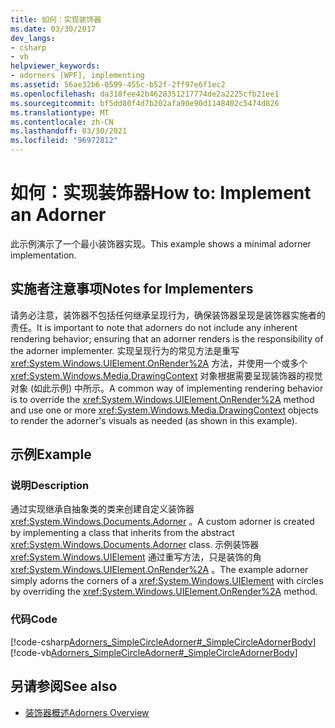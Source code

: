 ```yaml
---
title: 如何：实现装饰器
ms.date: 03/30/2017
dev_langs:
- csharp
- vb
helpviewer_keywords:
- adorners [WPF], implementing
ms.assetid: 56ae32b6-0599-455c-b52f-2ff97e6f1ec2
ms.openlocfilehash: da318fee42b4628351217774de2a2225cfb21ee1
ms.sourcegitcommit: bf5dd80f4d7b202afa90e90d1148402c5474d826
ms.translationtype: MT
ms.contentlocale: zh-CN
ms.lasthandoff: 03/30/2021
ms.locfileid: "96972812"
---
```

# <a name="how-to-implement-an-adorner"></a><span data-ttu-id="8904d-102">如何：实现装饰器</span><span class="sxs-lookup"><span data-stu-id="8904d-102">How to: Implement an Adorner</span></span>
<span data-ttu-id="8904d-103">此示例演示了一个最小装饰器实现。</span><span class="sxs-lookup"><span data-stu-id="8904d-103">This example shows a minimal adorner implementation.</span></span>  
  
## <a name="notes-for-implementers"></a><span data-ttu-id="8904d-104">实施者注意事项</span><span class="sxs-lookup"><span data-stu-id="8904d-104">Notes for Implementers</span></span>  
 <span data-ttu-id="8904d-105">请务必注意，装饰器不包括任何继承呈现行为，确保装饰器呈现是装饰器实施者的责任。</span><span class="sxs-lookup"><span data-stu-id="8904d-105">It is important to note that adorners do not include any inherent rendering behavior; ensuring that an adorner renders is the responsibility of the adorner implementer.</span></span>   <span data-ttu-id="8904d-106">实现呈现行为的常见方法是重写 <xref:System.Windows.UIElement.OnRender%2A> 方法，并使用一个或多个 <xref:System.Windows.Media.DrawingContext> 对象根据需要呈现装饰器的视觉对象 (如此示例) 中所示。</span><span class="sxs-lookup"><span data-stu-id="8904d-106">A common way of implementing rendering behavior is to override the <xref:System.Windows.UIElement.OnRender%2A> method and use one or more <xref:System.Windows.Media.DrawingContext> objects to render the adorner's visuals as needed (as shown in this example).</span></span>  
  
## <a name="example"></a><span data-ttu-id="8904d-107">示例</span><span class="sxs-lookup"><span data-stu-id="8904d-107">Example</span></span>  
  
### <a name="description"></a><span data-ttu-id="8904d-108">说明</span><span class="sxs-lookup"><span data-stu-id="8904d-108">Description</span></span>  
 <span data-ttu-id="8904d-109">通过实现继承自抽象类的类来创建自定义装饰器 <xref:System.Windows.Documents.Adorner> 。</span><span class="sxs-lookup"><span data-stu-id="8904d-109">A custom adorner is created by implementing a class that inherits from the abstract <xref:System.Windows.Documents.Adorner> class.</span></span>  <span data-ttu-id="8904d-110">示例装饰器 <xref:System.Windows.UIElement> 通过重写方法，只是装饰的角 <xref:System.Windows.UIElement.OnRender%2A> 。</span><span class="sxs-lookup"><span data-stu-id="8904d-110">The example adorner simply adorns the corners of a <xref:System.Windows.UIElement> with circles by overriding the <xref:System.Windows.UIElement.OnRender%2A> method.</span></span>  
  
### <a name="code"></a><span data-ttu-id="8904d-111">代码</span><span class="sxs-lookup"><span data-stu-id="8904d-111">Code</span></span>  
 [!code-csharp[Adorners_SimpleCircleAdorner#_SimpleCircleAdornerBody](~/samples/snippets/csharp/VS_Snippets_Wpf/Adorners_SimpleCircleAdorner/CSharp/Window1.xaml.cs#_simplecircleadornerbody)]
 [!code-vb[Adorners_SimpleCircleAdorner#_SimpleCircleAdornerBody](~/samples/snippets/visualbasic/VS_Snippets_Wpf/Adorners_SimpleCircleAdorner/VisualBasic/Window1.xaml.vb#_simplecircleadornerbody)]  
  
## <a name="see-also"></a><span data-ttu-id="8904d-112">另请参阅</span><span class="sxs-lookup"><span data-stu-id="8904d-112">See also</span></span>

- [<span data-ttu-id="8904d-113">装饰器概述</span><span class="sxs-lookup"><span data-stu-id="8904d-113">Adorners Overview</span></span>](adorners-overview.md)
